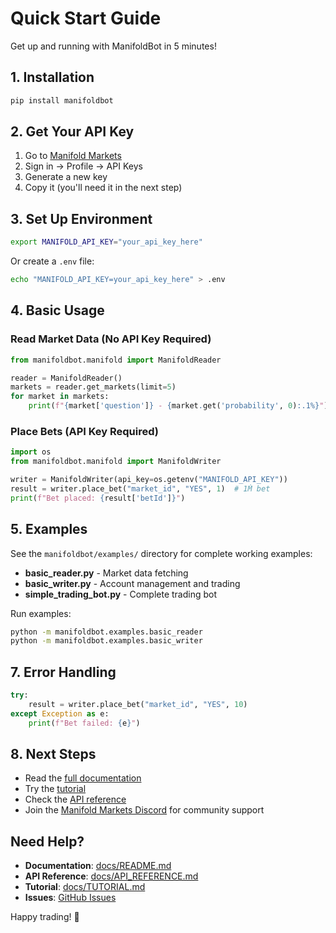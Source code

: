 # Quick Start Guide

Get up and running with ManifoldBot in 5 minutes!

## 1. Installation

```bash
pip install manifoldbot
```

## 2. Get Your API Key

1. Go to [Manifold Markets](https://manifold.markets)
2. Sign in → Profile → API Keys
3. Generate a new key
4. Copy it (you'll need it in the next step)

## 3. Set Up Environment

```bash
export MANIFOLD_API_KEY="your_api_key_here"
```

Or create a `.env` file:
```bash
echo "MANIFOLD_API_KEY=your_api_key_here" > .env
```

## 4. Basic Usage

### Read Market Data (No API Key Required)

```python
from manifoldbot.manifold import ManifoldReader

reader = ManifoldReader()
markets = reader.get_markets(limit=5)
for market in markets:
    print(f"{market['question']} - {market.get('probability', 0):.1%}")
```

### Place Bets (API Key Required)

```python
import os
from manifoldbot.manifold import ManifoldWriter

writer = ManifoldWriter(api_key=os.getenv("MANIFOLD_API_KEY"))
result = writer.place_bet("market_id", "YES", 1)  # 1Ṁ bet
print(f"Bet placed: {result['betId']}")
```

## 5. Examples

See the `manifoldbot/examples/` directory for complete working examples:

- **basic_reader.py** - Market data fetching
- **basic_writer.py** - Account management and trading
- **simple_trading_bot.py** - Complete trading bot

Run examples:
```bash
python -m manifoldbot.examples.basic_reader
python -m manifoldbot.examples.basic_writer
```

## 7. Error Handling

```python
try:
    result = writer.place_bet("market_id", "YES", 10)
except Exception as e:
    print(f"Bet failed: {e}")
```

## 8. Next Steps

- Read the [full documentation](README.md)
- Try the [tutorial](TUTORIAL.md)
- Check the [API reference](API_REFERENCE.md)
- Join the [Manifold Markets Discord](https://discord.gg/manifold) for community support

## Need Help?

- **Documentation**: [docs/README.md](README.md)
- **API Reference**: [docs/API_REFERENCE.md](API_REFERENCE.md)
- **Tutorial**: [docs/TUTORIAL.md](TUTORIAL.md)
- **Issues**: [GitHub Issues](https://github.com/petercotton/manifoldbot/issues)

Happy trading! 🚀

